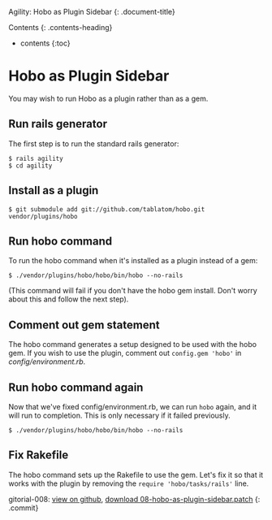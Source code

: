 


<a name='hobo-as-plugin-sidebar'> </a>


Agility: Hobo as Plugin Sidebar
{: .document-title}

Contents
{: .contents-heading}

- contents
{:toc}

# Hobo as Plugin Sidebar

You may wish to run Hobo as a plugin rather than as a gem.

## Run rails generator

The first step is to run the standard rails generator:

    $ rails agility
    $ cd agility

## Install as a plugin

    $ git submodule add git://github.com/tablatom/hobo.git vendor/plugins/hobo

## Run hobo command

To run the hobo command when it's installed as a plugin instead of a gem:

    $ ./vendor/plugins/hobo/hobo/bin/hobo --no-rails

(This command will fail if you don't have the hobo gem install.  Don't worry about this and follow the next step).

## Comment out gem statement

The hobo command generates a setup designed to be used with the hobo gem.  If you wish to use the plugin, comment out `config.gem 'hobo'` in *config/environment.rb*.

## Run hobo command again

Now that we've fixed config/environment.rb, we can run `hobo` again, and it will run to completion.  This is only necessary if it failed previously.

    $ ./vendor/plugins/hobo/hobo/bin/hobo --no-rails

## Fix Rakefile

The hobo command sets up the Rakefile to use the gem.   Let's fix it so that it works with the plugin by removing the `require 'hobo/tasks/rails'` line.


gitorial-008: [view on github](http://github.com/bryanlarsen/agility-gitorial/commit/05ebccd19ddbaf3a1cc834a58b8006957c209e27), [download 08-hobo-as-plugin-sidebar.patch](/patches/agility/08-hobo-as-plugin-sidebar.patch)
{: .commit}

